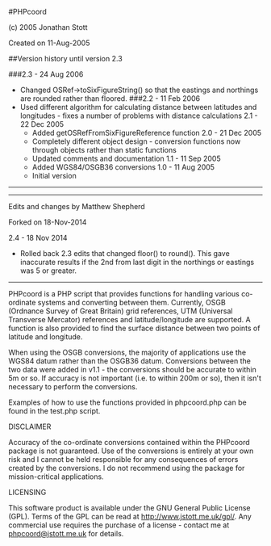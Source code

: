 #PHPcoord
 
(c) 2005 Jonathan Stott
 
Created on 11-Aug-2005

##Version history until version 2.3
 
###2.3 - 24 Aug 2006
- Changed OSRef->toSixFigureString() so that the eastings and northings are rounded rather than floored.
###2.2 - 11 Feb 2006
- Used different algorithm for calculating distance between latitudes and longitudes - fixes a number of problems with distance calculations
 2.1 - 22 Dec 2005
  - Added getOSRefFromSixFigureReference function
 2.0 - 21 Dec 2005
  - Completely different object design - conversion functions now through
    objects rather than static functions
  - Updated comments and documentation
 1.1 - 11 Sep 2005
  - Added WGS84/OSGB36 conversions
 1.0 - 11 Aug 2005
  - Initial version
--------------------------------------------------------------------------

--------------------------------------------------------------------------
 Edits and changes by Matthew Shepherd

 Forked on 18-Nov-2014

 2.4 - 18 Nov 2014
  - Rolled back 2.3 edits that changed floor() to round(). This gave
    inaccurate results if the 2nd from last digit in the northings or
    eastings was 5 or greater.
--------------------------------------------------------------------------

PHPcoord is a PHP script that provides functions for handling various
co-ordinate systems and converting between them. Currently, OSGB (Ordnance
Survey of Great Britain) grid references, UTM (Universal Transverse
Mercator) references and latitude/longitude are supported. A function is 
also provided to find the surface distance between two points of latitude
and longitude.

When using the OSGB conversions, the majority of applications use the
WGS84 datum rather than the OSGB36 datum. Conversions between the two
data were added in v1.1 - the conversions should be accurate to within
5m or so. If accuracy is not important (i.e. to within 200m or so),
then it isn't necessary to perform the conversions.

Examples of how to use the functions provided in phpcoord.php can be
found in the test.php script.


DISCLAIMER

Accuracy of the co-ordinate conversions contained within the PHPcoord
package is not guaranteed. Use of the conversions is entirely at your
own risk and I cannot be held responsible for any consequences of
errors created by the conversions. I do not recommend using the package
for mission-critical applications.


LICENSING

This software product is available under the GNU General Public License
(GPL). Terms of the GPL can be read at http://www.jstott.me.uk/gpl/.
Any commercial use requires the purchase of a license - contact me at
phpcoord@jstott.me.uk for details.
